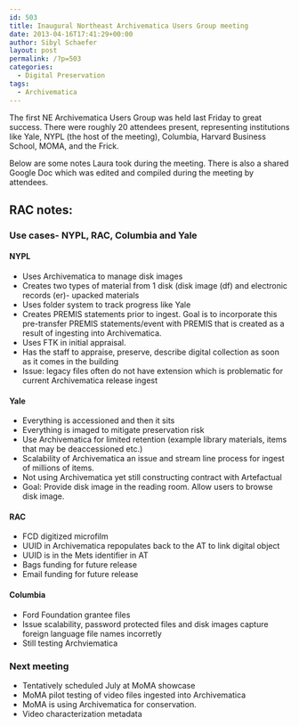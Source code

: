 ```yaml
---
id: 503
title: Inaugural Northeast Archivematica Users Group meeting
date: 2013-04-16T17:41:29+00:00
author: Sibyl Schaefer
layout: post
permalink: /?p=503
categories:
  - Digital Preservation
tags:
  - Archivematica
---
```

The first NE Archivematica Users Group was held last Friday to great success. There were roughly 20 attendees present, representing institutions like Yale, NYPL (the host of the meeting), Columbia, Harvard Business School, MOMA, and the Frick.

Below are some notes Laura took during the meeting. There is also a shared Google Doc which was edited and compiled during the meeting by attendees.

## RAC notes:<!--more-->



### Use cases- NYPL, RAC, Columbia and Yale

#### NYPL

* Uses Archivematica to manage disk images
* Creates two types of material from 1 disk (disk image (df) and electronic records (er)- upacked materials
* Uses folder system to track progress like Yale
* Creates PREMIS statements prior to ingest. Goal is to incorporate this pre-transfer PREMIS statements/event with PREMIS that is created as a result of ingesting into Archivematica.
* Uses FTK in initial appraisal.
* Has the staff to appraise, preserve, describe digital collection as soon as it comes in the building
* Issue: legacy files often do not have extension which is problematic for current Archivematica release ingest

#### Yale

* Everything is accessioned and then it sits
* Everything is imaged to mitigate preservation risk
* Use Archivematica for limited retention (example library materials, items that may be deaccessioned etc.)
* Scalability of Archivematica an issue and stream line process for ingest of millions of items.
* Not using Archivematica yet still constructing contract with Artefactual
* Goal: Provide disk image in the reading room. Allow users to browse disk image.

#### RAC

* FCD digitized microfilm
* UUID in Archivematica repopulates back to the AT to link digital object
* UUID is in the Mets identifier in AT
* Bags funding for future release
* Email funding for future release

#### Columbia

* Ford Foundation grantee files
* Issue scalability, password protected files and disk images capture foreign language file names incorretly
* Still testing Archviematica

### Next meeting

* Tentatively scheduled July at MoMA showcase
* MoMA pilot testing of video files ingested into Archivematica
* MoMA is using Archivematica for conservation.
* Video characterization metadata
